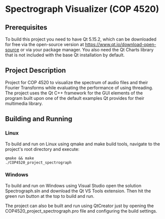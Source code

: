 # Spectrograph Visualizer (COP 4520)

## Prerequisites
To build this project you need to have Qt 5.15.2, which can be downloaded
for free via the open-source version at https://www.qt.io/download-open-source or via your package manager.
You also need the Qt Charts library that is not included with the base Qt installation by default.

## Project Description
Project for COP 4520 to visualize the spectrum of audio files and their Fourier Transforms while evaluating the performance of using threading. The project uses the Qt C++ framework for the GUI elements of the program built upon one of the default examples Qt provides for their multimedia library.

## Building and Running
### Linux
To build and run on Linux using qmake and make build tools, navigate
to the project's root directory and execute:
```console
qmake && make
./COP4520_project_spectrograph
```

### Windows
To build and run on Windows using Visual Studio open the solution Spectrograph.sln and download the Qt VS Tools extension. Then hit the green run button at the top to build and run.

The project can also be built and run using QtCreator just by opening the COP4520_project_spectrograph.pro file and configuring the build settings.
